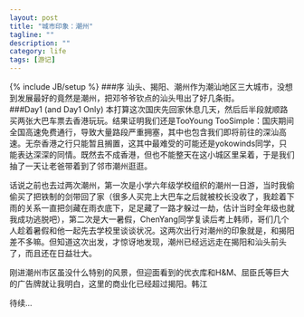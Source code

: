 ```yaml
---
layout: post
title: "城市印象：潮州"
tagline: ""
description: ""
category: life
tags: [游记]
---
```

{% include JB/setup %}
###序
汕头、揭阳、潮州作为潮汕地区三大城市，没想到发展最好的竟然是潮州，把邓爷爷钦点的汕头甩出了好几条街。  
###Day1 (and Day1 Only)
本打算这次国庆先回家休息几天，然后后半段就顺路买两张大巴车票去香港玩玩。结果证明我们还是TooYoung TooSimple：国庆期间全国高速免费通行，导致大量路段严重拥塞，其中也包含我们即将前往的深汕高速。无奈香港之行只能暂且搁置，这其中最难受的可能还是yokowinds同学，只能表达深深的同情。既然去不成香港，但也不能整天在这小城区里呆着，于是我们抽了一天让老爸带着到了邻市潮州逛逛。  

话说之前也去过两次潮州，第一次是小学六年级学校组织的潮州一日游，当时我偷偷买了把铁制的剑带回了家（很多人买完上大巴车之后就被校长没收了，我趁着下雨的关系一直把剑藏在雨衣底下，足足藏了一路才躲过一劫，估计当时全年级也就我成功逃脱吧），第二次是大一暑假，ChenYang同学复读后考上韩师，哥们几个人趁着暑假和他一起先去学校里谈谈状况。这两次出行对潮州的印象就是，和揭阳差不多嘛。但知道这次出发，才惊讶地发现，潮州已经远远走在揭阳和汕头前头了，而且还在日益壮大。  

刚进潮州市区虽没什么特别的风景，但迎面看到的优衣库和H&M、屈臣氏等巨大的广告牌就让我明白，这里的商业化已经超过揭阳。韩江
  
待续...